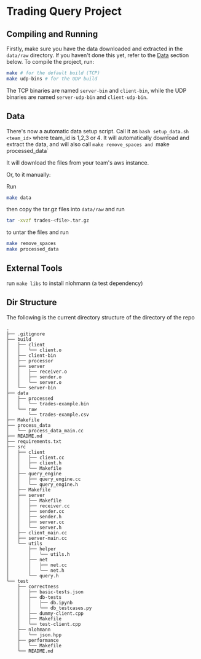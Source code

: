 # Trading Query Project

## Compiling and Running
Firstly, make sure you have the data downloaded and extracted in the `data/raw` directory. If you haven't done this yet, refer to the [Data](#data) section below.
To compile the project, run:

```bash
make # for the default build (TCP)
make udp-bins # for the UDP build
```
The TCP binaries are named `server-bin` and `client-bin`, while the UDP binaries are named `server-udp-bin` and `client-udp-bin`.

## Data
There's now a automatic data setup script. Call it as `bash setup_data.sh <team_id>` where team_id is 1,2,3 or 4. It will automatically download and extract the data, and will also call `make remove_spaces and `make processed_data`

It will download the files from your team's aws instance.

Or, to it manually:

Run

```bash
make data
```
then copy the tar.gz files into `data/raw` and run

```bash
tar -xvzf trades-<file>.tar.gz
```

to untar the files and run

```bash
make remove_spaces  
make processed_data
```

## External Tools
run `make libs` to install nlohmann (a test dependency)

## Dir Structure
The following is the current directory structure of the directory of the repo

```
.
├── .gitignore
├── build
│   ├── client
│   │   └── client.o
│   ├── client-bin
│   ├── processor
│   ├── server
│   │   ├── receiver.o
│   │   ├── sender.o
│   │   └── server.o
│   └── server-bin
├── data
│   ├── processed
│   │   └── trades-example.bin
│   └── raw
│       └── trades-example.csv
├── Makefile
├── process_data
│   └── process_data_main.cc
├── README.md
├── requirements.txt
├── src
│   ├── client
│   │   ├── client.cc
│   │   ├── client.h
│   │   └── Makefile
│   ├── query_engine
│   │   ├── query_engine.cc
│   │   └── query_engine.h
│   ├── Makefile
│   ├── server
│   │   ├── Makefile
│   │   ├── receiver.cc
│   │   ├── sender.cc
│   │   ├── sender.h
│   │   ├── server.cc
│   │   └── server.h
│   ├── client_main.cc
│   ├── server-main.cc
│   └── utils
│       ├── helper
│       │   └── utils.h
│       ├── net
│       │   ├── net.cc
│       │   └── net.h
│       └── query.h
└── test
    ├── correctness
    │   ├── basic-tests.json
    │   ├── db-tests
    │   │   ├── db.ipynb
    │   │   └── db_testcases.py
    │   ├── dummy-client.cpp
    │   ├── Makefile
    │   └── test-client.cpp
    ├── nlohmann
    │   └── json.hpp
    ├── performance
    │   └── Makefile
    └── README.md
```
